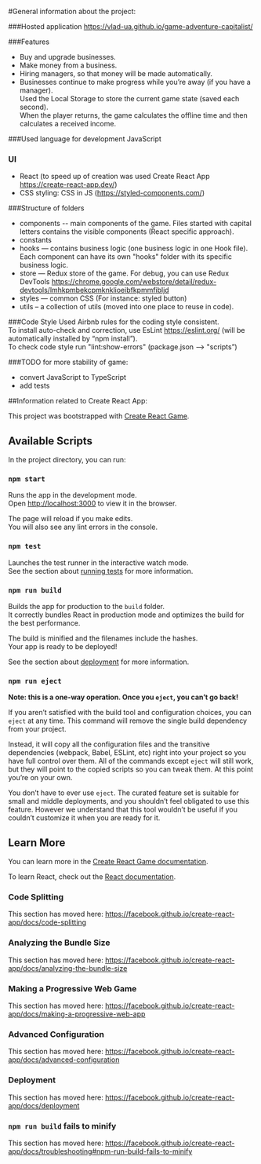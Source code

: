 
#General information about the project:

###Hosted application
https://vlad-ua.github.io/game-adventure-capitalist/

###Features
* Buy and upgrade businesses.
* Make money from a business.
* Hiring managers, so that money will be made automatically.
* Businesses continue to make progress while you’re away (if you have a manager).<br /> 
Used the Local Storage to store the current game state (saved each second).<br /> 
When the player returns, the game calculates the offline time and then calculates a received income.

###Used language for development
JavaScript

### UI
* React (to speed up of creation was used Create React App https://create-react-app.dev/)
* CSS styling: CSS in JS (https://styled-components.com/)

###Structure of folders
* components -- main components of the game. Files started with capital letters contains the visible components (React specific approach).
* constants
* hooks —  contains business logic (one business logic in one Hook file). Each component can have its own "hooks" folder with its specific business logic.
* store — Redux store of the game. For debug, you can use Redux DevTools 
https://chrome.google.com/webstore/detail/redux-devtools/lmhkpmbekcpmknklioeibfkpmmfibljd
* styles — common CSS (For instance: styled button)
* utils – a collection of utils (moved into one place to reuse in code).
     

###Code Style
Used Airbnb rules for the coding style consistent.<br />
To install auto-check and correction, use EsLint https://eslint.org/ (will be automatically installed by “npm install”).<br />
To check code style run "lint:show-errors"  (package.json —> "scripts”)


###TODO for more stability of game:
* convert JavaScript to TypeScript
* add tests



##Information related to Create React App:


This project was bootstrapped with [Create React Game](https://github.com/facebook/create-react-app).

## Available Scripts

In the project directory, you can run:

### `npm start`

Runs the app in the development mode.<br />
Open [http://localhost:3000](http://localhost:3000) to view it in the browser.

The page will reload if you make edits.<br />
You will also see any lint errors in the console.

### `npm test`

Launches the test runner in the interactive watch mode.<br />
See the section about [running tests](https://facebook.github.io/create-react-app/docs/running-tests) for more information.

### `npm run build`

Builds the app for production to the `build` folder.<br />
It correctly bundles React in production mode and optimizes the build for the best performance.

The build is minified and the filenames include the hashes.<br />
Your app is ready to be deployed!

See the section about [deployment](https://facebook.github.io/create-react-app/docs/deployment) for more information.

### `npm run eject`

**Note: this is a one-way operation. Once you `eject`, you can’t go back!**

If you aren’t satisfied with the build tool and configuration choices, you can `eject` at any time. This command will remove the single build dependency from your project.

Instead, it will copy all the configuration files and the transitive dependencies (webpack, Babel, ESLint, etc) right into your project so you have full control over them. All of the commands except `eject` will still work, but they will point to the copied scripts so you can tweak them. At this point you’re on your own.

You don’t have to ever use `eject`. The curated feature set is suitable for small and middle deployments, and you shouldn’t feel obligated to use this feature. However we understand that this tool wouldn’t be useful if you couldn’t customize it when you are ready for it.

## Learn More

You can learn more in the [Create React Game documentation](https://facebook.github.io/create-react-app/docs/getting-started).

To learn React, check out the [React documentation](https://reactjs.org/).

### Code Splitting

This section has moved here: https://facebook.github.io/create-react-app/docs/code-splitting

### Analyzing the Bundle Size

This section has moved here: https://facebook.github.io/create-react-app/docs/analyzing-the-bundle-size

### Making a Progressive Web Game

This section has moved here: https://facebook.github.io/create-react-app/docs/making-a-progressive-web-app

### Advanced Configuration

This section has moved here: https://facebook.github.io/create-react-app/docs/advanced-configuration

### Deployment

This section has moved here: https://facebook.github.io/create-react-app/docs/deployment

### `npm run build` fails to minify

This section has moved here: https://facebook.github.io/create-react-app/docs/troubleshooting#npm-run-build-fails-to-minify
